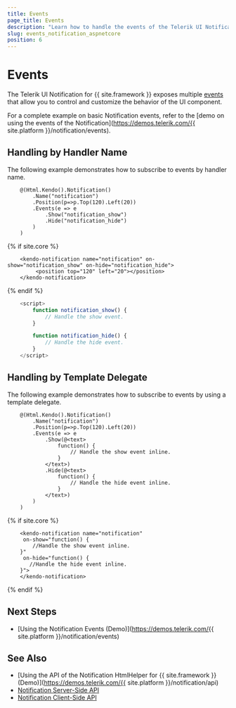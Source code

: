 ```yaml
---
title: Events
page_title: Events
description: "Learn how to handle the events of the Telerik UI Notification component for {{ site.framework }}."
slug: events_notification_aspnetcore
position: 6
---
```




# Events

The Telerik UI Notification for {{ site.framework }} exposes multiple [events](/api/kendo.mvc.ui.fluent/notificationeventbuilder) that allow you to control and customize the behavior of the UI component.

For a complete example on basic Notification events, refer to the [demo on using the events of the Notification](https://demos.telerik.com/{{ site.platform }}/notification/events).

## Handling by Handler Name

The following example demonstrates how to subscribe to events by handler name.

```HtmlHelper
    @(Html.Kendo().Notification()
        .Name("notification")
        .Position(p=>p.Top(120).Left(20))
        .Events(e => e
            .Show("notification_show")
            .Hide("notification_hide")
        )
    )
```
{% if site.core %}
```TagHelper
    <kendo-notification name="notification" on-show="notification_show" on-hide="notification_hide">
         <position top="120" left="20"></position>
    </kendo-notification>
```
{% endif %}
```JavaScript
    <script>
        function notification_show() {
            // Handle the show event.
        }

        function notification_hide() {
            // Handle the hide event.
        }
    </script>

```

## Handling by Template Delegate

The following example demonstrates how to subscribe to events by using a template delegate.

```HtmlHelper
    @(Html.Kendo().Notification()
        .Name("notification")
        .Position(p=>p.Top(120).Left(20))
        .Events(e => e
            .Show(@<text>
                function() {
                    // Handle the show event inline.
                }
            </text>)
            .Hide(@<text>
                function() {
                    // Handle the hide event inline.
                }
            </text>)
        )
    )
```
{% if site.core %}
```TagHelper
    <kendo-notification name="notification"
     on-show="function() {
        //Handle the show event inline.
    }"
     on-hide="function() {
       //Handle the hide event inline.
    }">
    </kendo-notification>
```
{% endif %}

## Next Steps

* [Using the Notification Events (Demo)](https://demos.telerik.com/{{ site.platform }}/notification/events)

## See Also

* [Using the API of the Notification HtmlHelper for {{ site.framework }} (Demo)](https://demos.telerik.com/{{ site.platform }}/notification/api)
* [Notification Server-Side API](/api/notification)
* [Notification Client-Side API](https://docs.telerik.com/kendo-ui/api/javascript/ui/notification)
